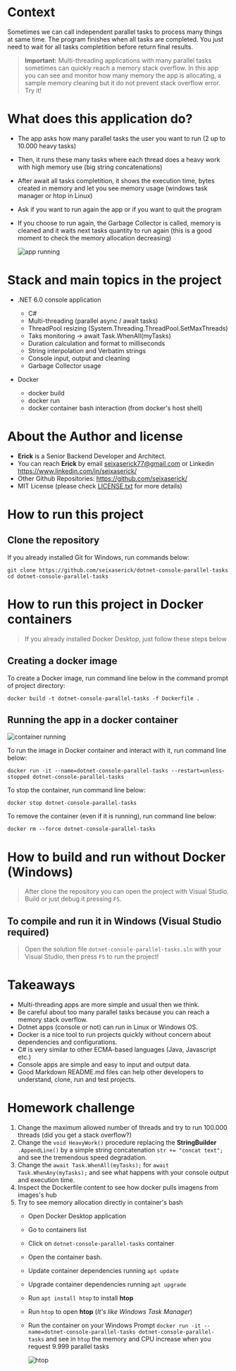 # Context
Sometimes we can call independent parallel tasks to process many things at same time.
The program finishes when all tasks are completed.
You just need to wait for all tasks completition before return final results.

> **Important:** Multi-threading applications with many parallel tasks sometimes can quickly reach a memory stack overflow. In this app you can see and monitor how many memory the app is allocating, a sample memory cleaning but it do not prevent stack overflow error. Try it!

# What does this application do?
- The app asks how many parallel tasks the user you want to run (2 up to 10.000 heavy tasks)
- Then, it runs these many tasks where each thread does a heavy work with high memory use (big string concatenations)
- After await all tasks completition, it shows the execution time, bytes created in memory and let you see memory usage (windows task manager or htop in Linux)
- Ask if you want to run again the app or if you want to quit the program
- If you choose to run again, the Garbage Collector is called, memory is cleaned and it waits next tasks quantity to run again (this is a good moment to check the memory allocation decreasing)
 
  ![app running](./img/app-running1.png "app running")

# Stack and main topics in the project
- .NET 6.0 console application
    - C# 
    - Multi-threading (parallel async / await tasks)
    - ThreadPool resizing (System.Threading.ThreadPool.SetMaxThreads)
    - Taks monitoring -> await Task.WhenAll(myTasks)
    - Duration calculation and format to milliseconds
    - String interpolation and Verbatim strings
    - Console input, output and cleaning
    - Garbage Collector usage

- Docker
    - docker build
    - docker run
    - docker container bash interaction (from docker's host shell)


# About the Author and license
- **Erick** is a Senior Backend Developer and Architect. 
- You can reach **Erick** by email <seixaserick77@gmail.com> or Linkedin <https://www.linkedin.com/in/seixaserick/>
- Other Github Repositories: <https://github.com/seixaserick/> 
- MIT License (please check [LICENSE.txt](LICENSE.txt) for more details)


# How to run this project 

## Clone the repository

If you already installed Git for Windows, run commands below:
```
git clone https://github.com/seixaserick/dotnet-console-parallel-tasks
cd dotnet-console-parallel-tasks
```


# How to run this project in Docker containers
> If you already installed Docker Desktop, just follow these steps below


## Creating a docker image
To create a Docker image, run command line below in the command prompt of project directory:
```
docker build -t dotnet-console-parallel-tasks -f Dockerfile .
```


## Running the app in a docker container


![container running](./img/docker-desktop-cli.png "Docker Desktop with container running and CLI access")


To run the image in Docker container and interact with it, run command line below: 
```
docker run -it --name=dotnet-console-parallel-tasks --restart=unless-stopped dotnet-console-parallel-tasks
```

To stop the container, run command line below: 
```
docker stop dotnet-console-parallel-tasks
```

To remove the container (even if it is running), run command line below: 
```
docker rm --force dotnet-console-parallel-tasks
```






# How to build and run without Docker (Windows)

> After clone the repository you can open the project with Visual Studio. Build or just debug it pressing ```F5```.

## To compile and run it in Windows (Visual Studio required)
> Open the solution file ```dotnet-console-parallel-tasks.sln``` with your Visual Studio, then press ```F5``` to run the project!



# Takeaways

- Multi-threading apps are more simple and usual then we think.
- Be careful about too many parallel tasks because you can reach a memory stack overflow.
- Dotnet apps (console or not) can run in Linux or Windows OS.
- Docker is a nice tool to run projects quickly without concern about dependencies and configurations.
- C# is very similar to other ECMA-based languages (Java, Javascript etc.)
- Console apps are simple and easy to input and output data.
- Good Markdown README.md files can help other developers to understand, clone, run and test projects.

# Homework challenge

1. Change the maximum allowed number of threads and try to run 100.000 threads (did you get a stack overflow?)
2. Change the ```void HeavyWork()``` procedure replacing the **StringBuilder** ```.AppendLine()``` by a simple string concatenation ```str += "concat text";``` and see the tremendous speed degradation.
3. Change the ```await Task.WhenAll(myTasks);``` for  ```await Task.WhenAny(myTasks);``` and see what happens with your console output and execution time.
4. Inspect the Dockerfile content to see how docker pulls imagens from images's hub
5. Try to see memory allocation directly in container's bash
    - Open Docker Desktop application
    - Go to containers list
    - Click on ```dotnet-console-parallel-tasks``` container
    - Open the container bash.
    - Update container dependencies running ```apt update```
    - Upgrade container dependencies running ```apt upgrade```
    - Run ```apt install htop``` to install **htop**
    - Run ```htop``` to open **htop**  (*It's like Windows Task Manager*) 
    - Run the container on your Windows Prompt ```docker run -it --name=dotnet-console-parallel-tasks dotnet-console-parallel-tasks``` and see in ```htop``` the memory and CPU increase when you request 9.999 parallel tasks

      ![htop](./img/htop.png "htop running inside container")